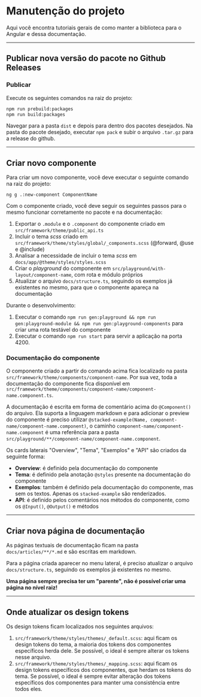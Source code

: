 # Manutenção do projeto

Aqui você encontra tutoriais gerais de como manter a biblioteca para o Angular e dessa documentação.

<hr>

## Publicar nova versão do pacote no Github Releases

### Publicar

Execute os seguintes comandos na raiz do projeto:

```bash
npm run prebuild:packages
npm run build:packages
```

Navegar para a pasta `dist` e depois para dentro dos pacotes desejados. Na pasta do pacote desejado, executar `npm pack` e subir o arquivo `.tar.gz` para a release do github.

<hr>

## Criar novo componente

Para criar um novo componente, você deve executar o seguinte comando na raiz do projeto:

```
ng g .:new-component ComponentName
```

Com o componente criado, você deve seguir os seguintes passos para o mesmo funcionar corretamente no pacote e na documentação:

1. Exportar o `.module` e o `.component` do componente criado em `src/framework/theme/public_api.ts`
2. Incluir o tema _scss_ criado em `src/framework/theme/styles/global/_components.scss` (@forward, @use e @include)
3. Analisar a necessidade de incluir o tema _scss_ em `docs/app/@theme/styles/styles.scss`
4. Criar o _playground_ do componente em `src/playground/with-layout/component-name`, com rota e módulo próprios
5. Atualizar o arquivo `docs/structure.ts`, seguindo os exemplos já existentes no mesmo, para que o componente apareça na documentação

Durante o desenvolvimento:

1. Executar o comando `npm run gen:playground && npm run gen:playground-module && npm run gen:playground-components` para criar uma rota testável do componente
2. Executar o comando `npm run start` para servir a aplicação na porta 4200.

### Documentação do componente

O componente criado a partir do comando acima fica localizado na pasta `src/framework/theme/components/component-name`.
Por sua vez, toda a documentação do componente fica disponível em `src/framework/theme/components/component-name/component-name.component.ts`.

A documentação é escrita em forma de comentário acima do `@Component()` do arquivo. Ela suporta a linguagem markdown
e para adicionar o preview do componente é preciso utilizar `@stacked-example(Name, component-name/component-name.component)`, o caminho `component-name/component-name.component` é uma referência para a pasta `src/playground/**/component-name/component-name.component`.

Os cards laterais "Overview", "Tema", "Exemplos" e "API" são criados da seguinte forma:

- **Overview**: é definido pela documentação do componente
- **Tema**: é definido pela anotação `@styles` presente na documentação do componente
- **Exemplos**: também é definido pela documentação do componente, mas sem os textos. Apenas os `stacked-example` são renderizados.
- **API**: é definido pelos comentários nos métodos do componente, como os `@Input()`, `@Output()` e métodos

<hr>

## Criar nova página de documentação

As páginas textuais de documentação ficam na pasta `docs/articles/**/*.md` e são escritas em markdown.

Para a página criada aparecer no menu lateral, é preciso atualizar o arquivo `docs/structure.ts`, seguindo os exemplos já existentes no mesmo.

**Uma página sempre precisa ter um "parente", não é possível criar uma página no nível raiz!**

<hr>

## Onde atualizar os design tokens

Os design tokens ficam localizados nos seguintes arquivos:

1. `src/framework/theme/styles/themes/_default.scss`: aqui ficam os design tokens do tema, a maioria dos tokens dos componentes específicos herda dele. Se possível, o ideal é sempre alterar os tokens nesse arquivo.
2. `src/framework/theme/styles/themes/_mapping.scss`: aqui ficam os design tokens específicos dos componentes, que herdam os tokens do tema. Se possível, o ideal é sempre evitar alteração dos tokens específicos dos componentes para manter uma consistência entre todos eles.
